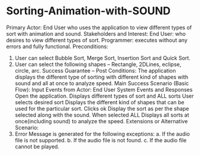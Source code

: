 # Sorting-Animation-with-SOUND
Primary Actor: End User who uses the application to view different types of sort with animation and sound.
Stakeholders and Interest:
End User: who desires to view different types of sort.
Programmer: executes without any errors and fully functional.
Preconditions:
1. User can select Bubble Sort, Merge Sort, Insertion Sort and Quick Sort.
2. User can select the following shapes – Rectangle, 2DLines, eclipse, circle, arc.
Success Guarantee – Post Conditions:
The application displays the different type of sorting with different kind of shapes with sound and all at once to analyze speed.
Main Success Scenario (Basic Flow): Input Events from Actor: End User System Events and Responses
Open the application.
Displays different types of sort and ALL sorts
User selects desired sort
Displays the different kind of shapes that can be used for the particular sort.
Clicks ok
Display the sort as per the shape selected along with the sound.
When selected ALL
Displays all sorts at once(including sound) to analyze the speed.
Extensions or Alternative Scenario:
1. Error Message is generated for the following exceptions:
a. If the audio file is not supported.
b. If the audio file is not found.
c. If the audio file cannot be played.


